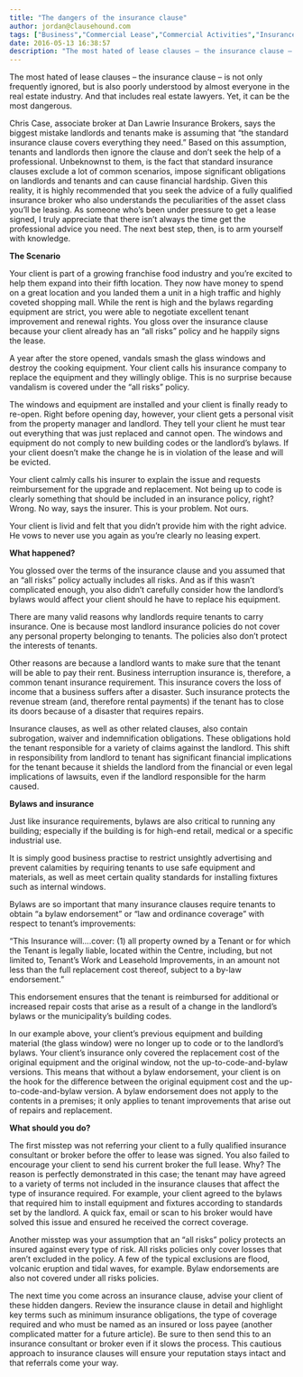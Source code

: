 ```yaml
---
title: "The dangers of the insurance clause"
author: jordan@clausehound.com
tags: ["Business","Commercial Lease","Commercial Activities","Insurance","Natalka"]
date: 2016-05-13 16:38:57
description: "The most hated of lease clauses – the insurance clause – is not only frequently ignored, but is also poorly understood by almost everyone in the real estate industry. And that includes real estate law..."
---
```


The most hated of lease clauses – the insurance clause – is not only frequently ignored, but is also poorly understood by almost everyone in the real estate industry. And that includes real estate lawyers. Yet, it can be the most dangerous.

Chris Case, associate broker at Dan Lawrie Insurance Brokers, says the biggest mistake landlords and tenants make is assuming that “the standard insurance clause covers everything they need.” Based on this assumption, tenants and landlords then ignore the clause and don’t seek the help of a professional. Unbeknownst to them, is the fact that standard insurance clauses exclude a lot of common scenarios, impose significant obligations on landlords and tenants and can cause financial hardship.
Given this reality, it is highly recommended that you seek the advice of a fully qualified insurance broker who also understands the peculiarities of the asset class you’ll be leasing. As someone who’s been under pressure to get a lease signed, I truly appreciate that there isn’t always the time get the professional advice you need. The next best step, then, is to arm yourself with knowledge.

 

**The Scenario**

Your client is part of a growing franchise food industry and you’re excited to help them expand into their fifth location. They now have money to spend on a great location and you landed them a unit in a high traffic and highly coveted shopping mall. While the rent is high and the bylaws regarding equipment are strict, you were able to negotiate excellent tenant improvement and renewal rights. You gloss over the insurance clause because your client already has an “all risks” policy and he happily signs the lease.

A year after the store opened, vandals smash the glass windows and destroy the cooking equipment. Your client calls his insurance company to replace the equipment and they willingly oblige. This is no surprise because vandalism is covered under the “all risks” policy.

The windows and equipment are installed and your client is finally ready to re-open. Right before opening day, however, your client gets a personal visit from the property manager and landlord. They tell your client he must tear out everything that was just replaced and cannot open. The windows and equipment do not comply to new building codes or the landlord’s bylaws. If your client doesn’t make the change he is in violation of the lease and will be evicted.

Your client calmly calls his insurer to explain the issue and requests reimbursement for the upgrade and replacement. Not being up to code is clearly something that should be included in an insurance policy, right? Wrong. No way, says the insurer. This is your problem. Not ours.

Your client is livid and felt that you didn’t provide him with the right advice. He vows to never use you again as you’re clearly no leasing expert.

 

**What happened?**

You glossed over the terms of the insurance clause and you assumed that an “all risks” policy actually includes all risks. And as if this wasn’t complicated enough, you also didn’t carefully consider how the landlord’s bylaws would affect your client should he have to replace his equipment.

There are many valid reasons why landlords require tenants to carry insurance. One is because most landlord insurance policies do not cover any personal property belonging to tenants. The policies also don’t protect the interests of tenants.

Other reasons are because a landlord wants to make sure that the tenant will be able to pay their rent. Business interruption insurance is, therefore, a common tenant insurance requirement. This insurance covers the loss of income that a business suffers after a disaster. Such insurance protects the revenue stream (and, therefore rental payments) if the tenant has to close its doors because of a disaster that requires repairs.

Insurance clauses, as well as other related clauses, also contain subrogation, waiver and indemnification obligations. These obligations hold the tenant responsible for a variety of claims against the landlord. This shift in responsibility from landlord to tenant has significant financial implications for the tenant because it shields the landlord from the financial or even legal implications of lawsuits, even if the landlord responsible for the harm caused.

 

**Bylaws and insurance**

Just like insurance requirements, bylaws are also critical to running any building; especially if the building is for high-end retail, medical or a specific industrial use.

It is simply good business practise to restrict unsightly advertising and prevent calamities by requiring tenants to use safe equipment and materials, as well as meet certain quality standards for installing fixtures such as internal windows.

Bylaws are so important that many insurance clauses require tenants to obtain “a bylaw endorsement” or “law and ordinance coverage” with respect to tenant’s improvements:

“This Insurance will….cover: (1) all property owned by a Tenant or for which the Tenant is legally liable, located within the Centre, including, but not limited to, Tenant’s Work and Leasehold Improvements, in an amount not less than the full replacement cost thereof, subject to a by-law endorsement.”

This endorsement ensures that the tenant is reimbursed for additional or increased repair costs that arise as a result of a change in the landlord’s bylaws or the municipality’s building codes.

In our example above, your client’s previous equipment and building material (the glass window) were no longer up to code or to the landlord’s bylaws. Your client’s insurance only covered the replacement cost of the original equipment and the original window, not the up-to-code-and-bylaw versions. This means that without a bylaw endorsement, your client is on the hook for the difference between the original equipment cost and the up-to-code-and-bylaw version. A bylaw endorsement does not apply to the contents in a premises; it only applies to tenant improvements that arise out of repairs and replacement.

 

**What should you do?**

The first misstep was not referring your client to a fully qualified insurance consultant or broker before the offer to lease was signed. You also failed to encourage your client to send his current broker the full lease. Why? The reason is perfectly demonstrated in this case; the tenant may have agreed to a variety of terms not included in the insurance clauses that affect the type of insurance required. For example, your client agreed to the bylaws that required him to install equipment and fixtures according to standards set by the landlord. A quick fax, email or scan to his broker would have solved this issue and ensured he received the correct coverage.

Another misstep was your assumption that an “all risks” policy protects an insured against every type of risk. All risks policies only cover losses that aren’t excluded in the policy. A few of the typical exclusions are flood, volcanic eruption and tidal waves, for example. Bylaw endorsements are also not covered under all risks policies.

The next time you come across an insurance clause, advise your client of these hidden dangers. Review the insurance clause in detail and highlight key terms such as minimum insurance obligations, the type of coverage required and who must be named as an insured or loss payee (another complicated matter for a future article). Be sure to then send this to an insurance consultant or broker even if it slows the process. This cautious approach to insurance clauses will ensure your reputation stays intact and that referrals come your way.

